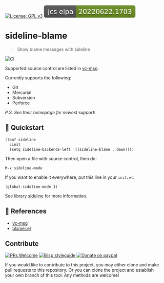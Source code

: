 [![License: GPL v3](https://img.shields.io/badge/License-GPL%20v3-blue.svg)](https://www.gnu.org/licenses/gpl-3.0)
[![JCS-ELPA](https://raw.githubusercontent.com/jcs-emacs/badges/master/elpa/v/sideline-blame.svg)](https://jcs-emacs.github.io/jcs-elpa/#/sideline-blame)

# sideline-blame
> Show blame messages with sideline

[![CI](https://github.com/emacs-sideline/sideline-blame/actions/workflows/test.yml/badge.svg)](https://github.com/emacs-sideline/sideline-blame/actions/workflows/test.yml)

Supported source control are listed in [vc-msg](https://github.com/redguardtoo/vc-msg).

Currently supports the following:

* Git
* Mercurial
* Subversion
* Perforce

*P.S. See their homepage for newest support!*

## 🔨 Quickstart

```elisp
(leaf sideline
  :init
  (setq sideline-backends-left '((sideline-blame . down))))
```

Then open a file with source control, then do:

```
M-x sideline-mode
```

If you want to enable it everywhere, put this line in your `init.el`:

```elisp
(global-sideline-mode 1)
```

See library [sideline](https://github.com/emacs-sideline/sideline) for more
information.

## 🔗 References

* [vc-msg](https://github.com/redguardtoo/vc-msg)
* [blamer.el](https://github.com/Artawower/blamer.el)

## Contribute

[![PRs Welcome](https://img.shields.io/badge/PRs-welcome-brightgreen.svg)](http://makeapullrequest.com)
[![Elisp styleguide](https://img.shields.io/badge/elisp-style%20guide-purple)](https://github.com/bbatsov/emacs-lisp-style-guide)
[![Donate on paypal](https://img.shields.io/badge/paypal-donate-1?logo=paypal&color=blue)](https://www.paypal.me/jcs090218)

If you would like to contribute to this project, you may either
clone and make pull requests to this repository. Or you can
clone the project and establish your own branch of this tool.
Any methods are welcome!
